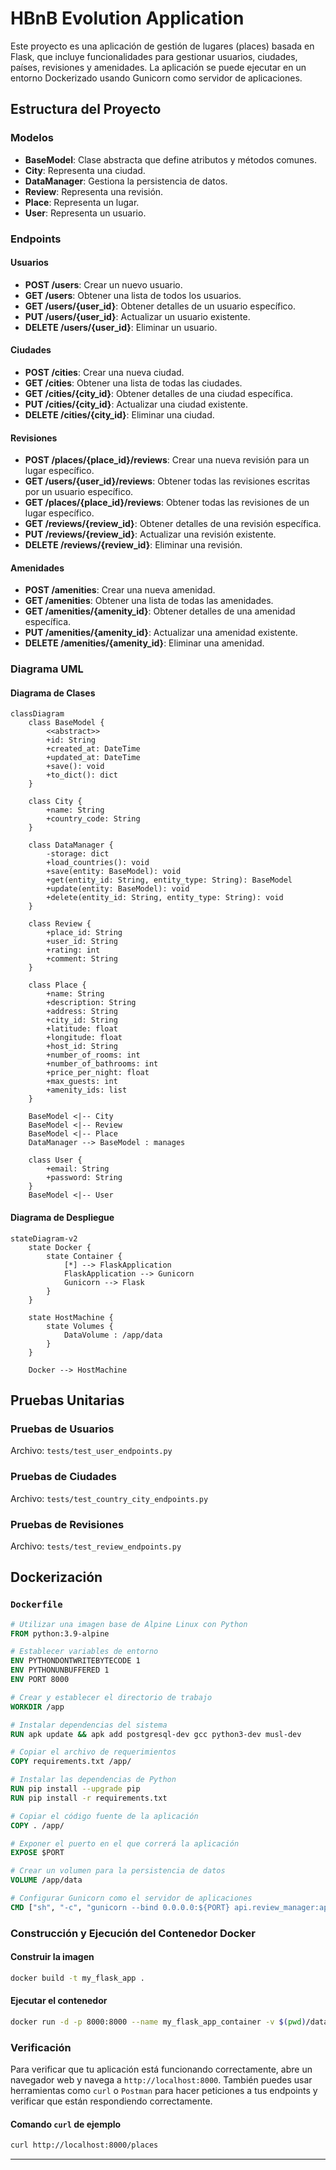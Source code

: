 # HBnB Evolution Application

Este proyecto es una aplicación de gestión de lugares (places) basada en Flask, que incluye funcionalidades para gestionar usuarios, ciudades, países, revisiones y amenidades. La aplicación se puede ejecutar en un entorno Dockerizado usando Gunicorn como servidor de aplicaciones.

## Estructura del Proyecto

### Modelos

- **BaseModel**: Clase abstracta que define atributos y métodos comunes.
- **City**: Representa una ciudad.
- **DataManager**: Gestiona la persistencia de datos.
- **Review**: Representa una revisión.
- **Place**: Representa un lugar.
- **User**: Representa un usuario.

### Endpoints

#### Usuarios

- **POST /users**: Crear un nuevo usuario.
- **GET /users**: Obtener una lista de todos los usuarios.
- **GET /users/{user_id}**: Obtener detalles de un usuario específico.
- **PUT /users/{user_id}**: Actualizar un usuario existente.
- **DELETE /users/{user_id}**: Eliminar un usuario.

#### Ciudades

- **POST /cities**: Crear una nueva ciudad.
- **GET /cities**: Obtener una lista de todas las ciudades.
- **GET /cities/{city_id}**: Obtener detalles de una ciudad específica.
- **PUT /cities/{city_id}**: Actualizar una ciudad existente.
- **DELETE /cities/{city_id}**: Eliminar una ciudad.

#### Revisiones

- **POST /places/{place_id}/reviews**: Crear una nueva revisión para un lugar específico.
- **GET /users/{user_id}/reviews**: Obtener todas las revisiones escritas por un usuario específico.
- **GET /places/{place_id}/reviews**: Obtener todas las revisiones de un lugar específico.
- **GET /reviews/{review_id}**: Obtener detalles de una revisión específica.
- **PUT /reviews/{review_id}**: Actualizar una revisión existente.
- **DELETE /reviews/{review_id}**: Eliminar una revisión.

#### Amenidades

- **POST /amenities**: Crear una nueva amenidad.
- **GET /amenities**: Obtener una lista de todas las amenidades.
- **GET /amenities/{amenity_id}**: Obtener detalles de una amenidad específica.
- **PUT /amenities/{amenity_id}**: Actualizar una amenidad existente.
- **DELETE /amenities/{amenity_id}**: Eliminar una amenidad.

### Diagrama UML

#### Diagrama de Clases

```mermaid
classDiagram
    class BaseModel {
        <<abstract>>
        +id: String
        +created_at: DateTime
        +updated_at: DateTime
        +save(): void
        +to_dict(): dict
    }

    class City {
        +name: String
        +country_code: String
    }

    class DataManager {
        -storage: dict
        +load_countries(): void
        +save(entity: BaseModel): void
        +get(entity_id: String, entity_type: String): BaseModel
        +update(entity: BaseModel): void
        +delete(entity_id: String, entity_type: String): void
    }

    class Review {
        +place_id: String
        +user_id: String
        +rating: int
        +comment: String
    }

    class Place {
        +name: String
        +description: String
        +address: String
        +city_id: String
        +latitude: float
        +longitude: float
        +host_id: String
        +number_of_rooms: int
        +number_of_bathrooms: int
        +price_per_night: float
        +max_guests: int
        +amenity_ids: list
    }

    BaseModel <|-- City
    BaseModel <|-- Review
    BaseModel <|-- Place
    DataManager --> BaseModel : manages

    class User {
        +email: String
        +password: String
    }
    BaseModel <|-- User
```

#### Diagrama de Despliegue

```mermaid
stateDiagram-v2
    state Docker {
        state Container {
            [*] --> FlaskApplication
            FlaskApplication --> Gunicorn
            Gunicorn --> Flask
        }
    }

    state HostMachine {
        state Volumes {
            DataVolume : /app/data
        }
    }

    Docker --> HostMachine
```

## Pruebas Unitarias

### Pruebas de Usuarios

Archivo: `tests/test_user_endpoints.py`

### Pruebas de Ciudades

Archivo: `tests/test_country_city_endpoints.py`

### Pruebas de Revisiones

Archivo: `tests/test_review_endpoints.py`

## Dockerización

### `Dockerfile`

```dockerfile
# Utilizar una imagen base de Alpine Linux con Python
FROM python:3.9-alpine

# Establecer variables de entorno
ENV PYTHONDONTWRITEBYTECODE 1
ENV PYTHONUNBUFFERED 1
ENV PORT 8000

# Crear y establecer el directorio de trabajo
WORKDIR /app

# Instalar dependencias del sistema
RUN apk update && apk add postgresql-dev gcc python3-dev musl-dev

# Copiar el archivo de requerimientos
COPY requirements.txt /app/

# Instalar las dependencias de Python
RUN pip install --upgrade pip
RUN pip install -r requirements.txt

# Copiar el código fuente de la aplicación
COPY . /app/

# Exponer el puerto en el que correrá la aplicación
EXPOSE $PORT

# Crear un volumen para la persistencia de datos
VOLUME /app/data

# Configurar Gunicorn como el servidor de aplicaciones
CMD ["sh", "-c", "gunicorn --bind 0.0.0.0:${PORT} api.review_manager:app"]
```

### Construcción y Ejecución del Contenedor Docker

#### Construir la imagen

```sh
docker build -t my_flask_app .
```

#### Ejecutar el contenedor

```sh
docker run -d -p 8000:8000 --name my_flask_app_container -v $(pwd)/data:/app/data -e PORT=8000 my_flask_app
```

### Verificación

Para verificar que tu aplicación está funcionando correctamente, abre un navegador web y navega a `http://localhost:8000`. También puedes usar herramientas como `curl` o `Postman` para hacer peticiones a tus endpoints y verificar que están respondiendo correctamente.

#### Comando `curl` de ejemplo

```sh
curl http://localhost:8000/places
```

---
